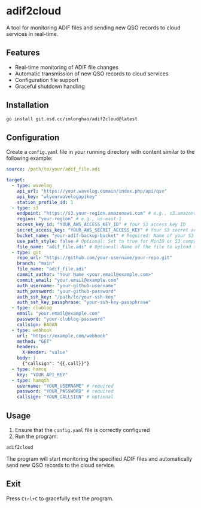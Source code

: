 # adif2cloud

A tool for monitoring ADIF files and sending new QSO records to cloud services in real-time.

## Features

- Real-time monitoring of ADIF file changes
- Automatic transmission of new QSO records to cloud services
- Configuration file support
- Graceful shutdown handling

## Installation

```bash
go install git.esd.cc/imlonghao/adif2cloud@latest
```

## Configuration

Create a `config.yaml` file in your running directory with content similar to the following example:

```yaml
source: /path/to/your/adif_file.adi

target:
  - type: wavelog
    api_url: "https://your.wavelog.domain/index.php/api/qso"
    api_key: "wlyourwavelogapikey"
    station_profile_id: 1
  - type: s3
    endpoint: "https://s3.your-region.amazonaws.com" # e.g., s3.amazonaws.com or your MinIO endpoint
    region: "your-region" # e.g., us-east-1
    access_key_id: "YOUR_AWS_ACCESS_KEY_ID" # Your S3 access key ID
    secret_access_key: "YOUR_AWS_SECRET_ACCESS_KEY" # Your S3 secret access key
    bucket_name: "your-adif-backup-bucket" # Required: Name of your S3 bucket
    use_path_style: false # Optional: Set to true for MinIO or S3 compatible services requiring path-style addressing (defaults to false if omitted)
    file_name: "adif_file.adi" # Optional: Name of the file to upload to S3 (defaults to the source file name if omitted)
  - type: git
    repo_url: "https://github.com/your-username/your-repo.git"
    branch: "main"
    file_name: "adif_file.adi"
    commit_author: "Your Name <your.email@example.com>"
    commit_email: "your.email@example.com"
    auth_username: "your-github-username"
    auth_password: "your-github-password"
    auth_ssh_key: "/path/to/your-ssh-key"
    auth_ssh_key_passphrase: "your-ssh-key-passphrase"
  - type: clublog
    email: "your.email@example.com"
    password: "your-clublog-password"
    callsign: BA0AN
  - type: webhook
    url: "https://example.com/webhook"
    method: "GET"
    headers:
      X-Header: "value"
    body: |
      {"callsign": "{{.call}}"}
  - type: hamcq
    key: "YOUR_API_KEY"
  - type: hamqth
    username: "YOUR_USERNAME" # required
    password: "YOUR_PASSWORD" # required
    callsign: "YOUR_CALLSIGN" # optional
```

## Usage

1. Ensure that the `config.yaml` file is correctly configured
2. Run the program:

```bash
adif2cloud
```

The program will start monitoring the specified ADIF files and automatically send new QSO records to the cloud service.

## Exit

Press `Ctrl+C` to gracefully exit the program. 
